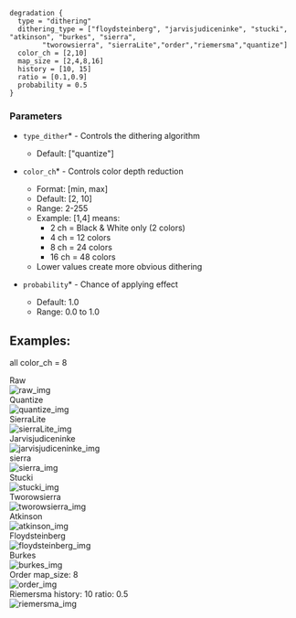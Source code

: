 ```hcl
degradation {
  type = "dithering"
  dithering_type = ["floydsteinberg", "jarvisjudiceninke", "stucki", "atkinson", "burkes", "sierra",
        "tworowsierra", "sierraLite","order","riemersma","quantize"]
  color_ch = [2,10]
  map_size = [2,4,8,16]
  history = [10, 15]
  ratio = [0.1,0.9]
  probability = 0.5
}

```

### Parameters
- `type_dither`* - Controls the dithering algorithm
  - Default: ["quantize"]

- `color_ch`* - Controls color depth reduction
  - Format: [min, max]
  - Default: [2, 10]
  - Range: 2-255
  - Example: [1,4] means:
    - 2 ch = Black & White only (2 colors)
    - 4 ch = 12 colors
    - 8 ch = 24 colors
    - 16 ch = 48 colors
  - Lower values create more obvious dithering

- `probability`* - Chance of applying effect
  - Default: 1.0
  - Range: 0.0 to 1.0

## Examples:
all color_ch = 8
<div> Raw</div>
<img src="images/dithering/raw.png" title="raw_img">
<div> Quantize</div>
<img src="images/dithering/quantize.png" title="quantize_img">
<div> SierraLite</div>
<img src="images/dithering/sierraLite.png" title="sierraLite_img">
<div> Jarvisjudiceninke</div>
<img src="images/dithering/jarvisjudiceninke.png" title="jarvisjudiceninke_img">
<div> sierra</div>
<img src="images/dithering/sierra.png" title="sierra_img">
<div> Stucki</div>
<img src="images/dithering/stucki.png" title="stucki_img">
<div> Tworowsierra</div>
<img src="images/dithering/tworowsierra.png" title="tworowsierra_img">
<div> Atkinson</div>
<img src="images/dithering/atkinson.png" title="atkinson_img">
<div> Floydsteinberg</div>
<img src="images/dithering/floydsteinberg.png" title="floydsteinberg_img">
<div> Burkes</div>
<img src="images/dithering/burkes.png" title="burkes_img">
<div> Order map_size: 8</div>
<img src="images/dithering/order.png" title="order_img">
<div> Riemersma history: 10 ratio: 0.5</div>
<img src="images/dithering/riemersma.png" title="riemersma_img">
